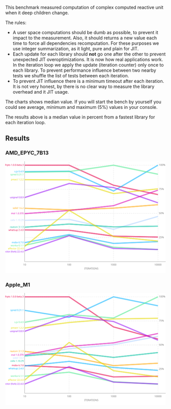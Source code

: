 This benchmark measured computation of complex computed reactive unit when it deep children change.

The rules:

- A user space computations should be dumb as possible, to prevent it impact to the measurement. Also, it should returns a new value each time to force all dependencies recomputation. For these purposes we use integer summarization, as it light, pure and plain for JIT.
- Each update for each library should **not** go one after the other to prevent unexpected JIT overoptimizations. It is now how real applications work. In the iteration loop we apply the update (iteration counter) only once to each library. To prevent performance influence between two nearby tests we shuffle the list of tests between each iteration.
- To prevent JIT influence there is a minimum timeout after each iteration. It is not very honest, by there is no clear way to measure the library overhead and it JIT usage.

The charts shows median value. If you will start the bench by yourself you could see average, minimum and maximum (5%) values in your console.

The results above is a median value in percent from a fastest library for each iteration loop.

## Results

### AMD_EPYC_7B13

![](./chart_AMD_EPYC_7B13.svg)

<!-- ### AMD_EPYC_7B13 -->

### Apple_M1

![](./chart_Apple_M1.svg)

<!-- ### Apple_M1 -->
